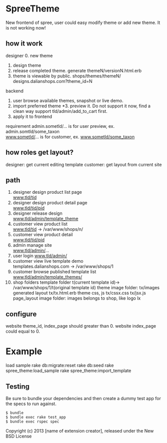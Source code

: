 SpreeTheme
==========

New frontend of spree, user could easy modify theme or add new theme. It is not working now!

how it work
-----------
designer
0. new theme
1. design theme
2. release completed theme.  generate themeN/versionN.html.erb
3. theme is viewable by public.  shops/themes/themeN/    
   designs.dalianshops.com?theme_id=N
   
backend
1. user browse available themes, snapshot or live demo.
2. import preferred theme
*3. preview it. Do not support it now, find a clean way support tld/admin/add_to_cart first. 
4. apply it to frontend

requirement
  admin.sometld/... is for user preview,   ex. admin.somtld/some_taxon  
  www.sometld/... is for customer,         ex. www.sometld/some_taxon

how roles get layout?
---------------------
designer: get current editing template
customer: get layout from current site 

path
----
  1. designer design product list page       
  www.tld/tid       
  2. designer design product detail page     
  www.tld/tid/pid   
  2. designer release design     
  www.tld/admin/template_theme     
  3. customer view product list              
  www.tld/tid                -> /var/www/shops/n/    
  4. customer view product detail            
  www.tld/tid/pid   
  5. admin manage site                       
  www.tld/admin/...   
  6. user login
  www.tld/admin/
  7. customer view live template demo        
  templates.dalianshops.com  -> /var/www/shops/1
  8. customer browse published template list 
  www.tld/admin/template_themes/
  9. shop folders
    template folder
       t(current template id)-> /var/www/shops/1/t(original template id)
    theme image folder:
       tx/images
    generated layout
       tx/tx.html.erb
    theme css, js
       tx/cssx.css
       tx/jsx.js       
    page_layout image folder: images belongs to shop, like logo
       lx

configure
---------
website theme_id, index_page should greater than 0.
website index_page could equal to 0.


Example
=======

load sample
rake db:migrate:reset
rake db:seed
rake spree_theme:load_sample
rake spree_theme:import_template


Testing
-------


Be sure to bundle your dependencies and then create a dummy test app for the specs to run against.

    $ bundle
    $ bundle exec rake test_app
    $ bundle exec rspec spec

Copyright (c) 2013 [name of extension creator], released under the New BSD License
